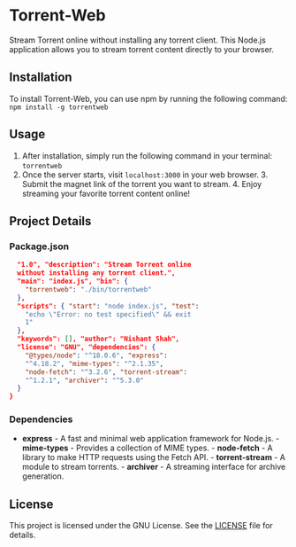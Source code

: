 # Torrent-Web
Stream Torrent online without installing any 
torrent client. This Node.js application allows 
you to stream torrent content directly to your 
browser.
## Installation
To install Torrent-Web, you can use npm by 
running the following command: ```npm install -g torrentweb ```
## Usage
1. After installation, simply run the following 
command in your terminal: ```torrentweb ``` 
2. Once the server starts, visit 
`localhost:3000` in your web browser. 3. Submit 
the magnet link of the torrent you want to 
stream. 4. Enjoy streaming your favorite torrent 
content online!
## Project Details
### Package.json
```json { "name": "torrent-web", "version": 
  "1.0", "description": "Stream Torrent online 
  without installing any torrent client.", 
  "main": "index.js", "bin": {
    "torrentweb": "./bin/torrentweb"
  },
  "scripts": { "start": "node index.js", "test": 
    "echo \"Error: no test specified\" && exit 
    1"
  },
  "keywords": [], "author": "Nishant Shah", 
  "license": "GNU", "dependencies": {
    "@types/node": "^18.0.6", "express": 
    "^4.18.2", "mime-types": "^2.1.35", 
    "node-fetch": "^3.2.6", "torrent-stream": 
    "^1.2.1", "archiver": "^5.3.0"
  }
}
```
### Dependencies
- **express** - A fast and minimal web 
application framework for Node.js. - 
**mime-types** - Provides a collection of MIME 
types. - **node-fetch** - A library to make HTTP 
requests using the Fetch API. - 
**torrent-stream** - A module to stream 
torrents. - **archiver** - A streaming interface 
for archive generation.
## License
This project is licensed under the GNU License. See the [LICENSE](LICENSE) file for details.
